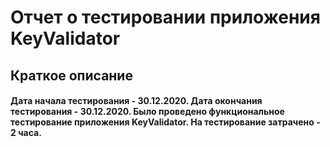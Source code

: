 # Отчет о тестировании приложения KeyValidator

## Краткое описание
#### Дата начала тестирования - 30.12.2020. Дата окончания тестирования - 30.12.2020. Было проведено функциональное тестирование приложения KeyValidator. На тестирование затрачено - 2 часа.